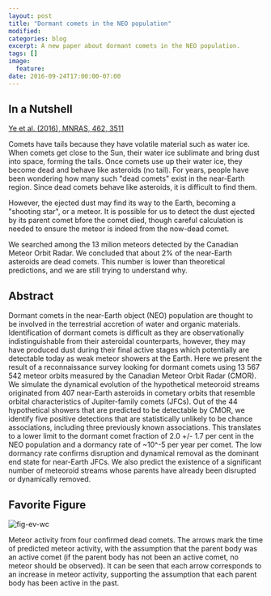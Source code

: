 ```yaml
---
layout: post
title: "Dormant comets in the NEO population"
modified:
categories: blog
excerpt: A new paper about dormant comets in the NEO population.
tags: []
image:
  feature:
date: 2016-09-24T17:00:00-07:00
---
```


## In a Nutshell

 [Ye et al. (2016), MNRAS, 462, 3511](http://astro.caltech.edu/~qye/paper/MNRAS-2016-Ye-3511-27.pdf)

Comets have tails because they have volatile material such as water ice. When comets get close to the Sun, their water ice sublimate and bring dust into space, forming the tails. Once comets use up their water ice, they become dead and behave like asteroids (no tail). For years, people have been wondering how many such "dead comets" exist in the near-Earth region. Since dead comets behave like asteroids, it is difficult to find them.

However, the ejected dust may find its way to the Earth, becoming a "shooting star", or a meteor. It is possible for us to detect the dust ejected by its parent comet bfore the comet died, though careful calculation is needed to ensure the meteor is indeed from the now-dead comet.

We searched among the 13 milion meteors detected by the Canadian Meteor Orbit Radar. We concluded that about 2% of the near-Earth asteroids are dead comets. This number is lower than theoretical predictions, and we are still trying to understand why.

## Abstract

Dormant comets in the near-Earth object (NEO) population are thought to be involved in the terrestrial accretion of water and organic materials. Identification of dormant comets is difficult as they are observationally indistinguishable from their asteroidal counterparts, however, they may have produced dust during their final active stages which potentially are detectable today as weak meteor showers at the Earth. Here we present the result of a reconnaissance survey looking for dormant comets using 13 567 542 meteor orbits measured by the Canadian Meteor Orbit Radar (CMOR). We simulate the dynamical evolution of the hypothetical meteoroid streams originated from 407 near-Earth asteroids in cometary orbits that resemble orbital characteristics of Jupiter-family comets (JFCs). Out of the 44 hypothetical showers that are predicted to be detectable by CMOR, we identify five positive detections that are statistically unlikely to be chance associations, including three previously known associations. This translates to a lower limit to the dormant comet fraction of 2.0 +/- 1.7 per cent in the NEO population and a dormancy rate of ~10^-5 per year per comet. The low dormancy rate confirms disruption and dynamical removal as the dominant end state for near-Earth JFCs. We also predict the existence of a significant number of meteoroid streams whose parents have already been disrupted or dynamically removed. 

## Favorite Figure

![fig-ev-wc](https://cloud.githubusercontent.com/assets/5271245/18812071/85a99220-827c-11e6-9d05-86d1e20c9819.jpg)

Meteor activity from four confirmed dead comets. The arrows mark the time of predicted meteor activity, with the assumption that the parent body was an active comet (if the parent body has not been an active comet, no meteor should be observed). It can be seen that each arrow corresponds to an increase in meteor activity, supporting the assumption that each parent body has been active in the past.
